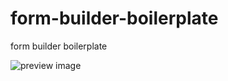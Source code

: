 # form-builder-boilerplate

form builder boilerplate

![preview image](https://github.com/form-builder-boilerplate//blob/master/screenshot.png?raw=true)

